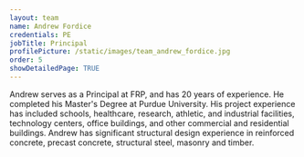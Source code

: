 ```yaml
---
layout: team
name: Andrew Fordice
credentials: PE
jobTitle: Principal
profilePicture: /static/images/team_andrew_fordice.jpg
order: 5
showDetailedPage: TRUE
---
```

Andrew serves as a Principal at FRP, and has 20 years of experience.  He completed his Master's Degree at Purdue University.  His project experience has included schools, healthcare, research, athletic, and industrial facilities, technology centers, office buildings, and other commercial and residential buildings.  Andrew has significant structural design experience in reinforced concrete, precast concrete, structural steel, masonry and timber.
